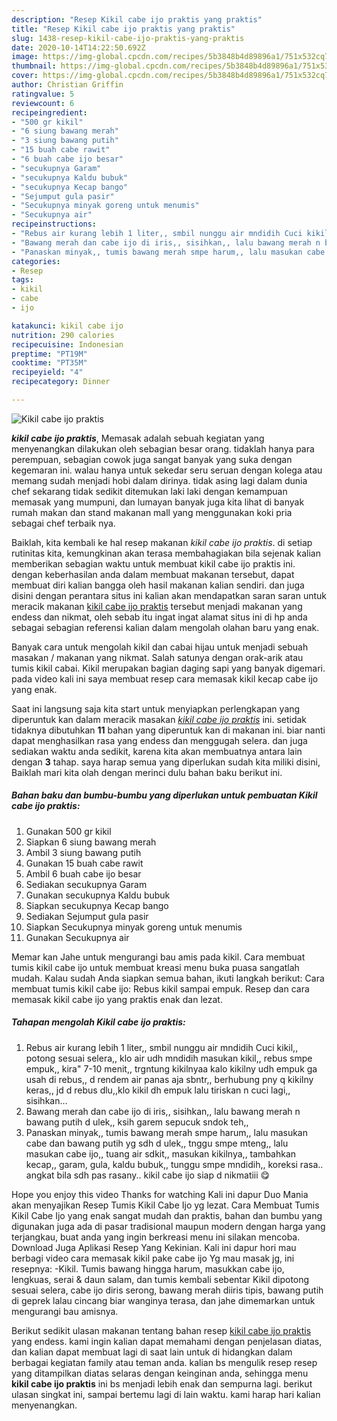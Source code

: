 ```yaml
---
description: "Resep Kikil cabe ijo praktis yang praktis"
title: "Resep Kikil cabe ijo praktis yang praktis"
slug: 1438-resep-kikil-cabe-ijo-praktis-yang-praktis
date: 2020-10-14T14:22:50.692Z
image: https://img-global.cpcdn.com/recipes/5b3848b4d89896a1/751x532cq70/kikil-cabe-ijo-praktis-foto-resep-utama.jpg
thumbnail: https://img-global.cpcdn.com/recipes/5b3848b4d89896a1/751x532cq70/kikil-cabe-ijo-praktis-foto-resep-utama.jpg
cover: https://img-global.cpcdn.com/recipes/5b3848b4d89896a1/751x532cq70/kikil-cabe-ijo-praktis-foto-resep-utama.jpg
author: Christian Griffin
ratingvalue: 5
reviewcount: 6
recipeingredient:
- "500 gr kikil"
- "6 siung bawang merah"
- "3 siung bawang putih"
- "15 buah cabe rawit"
- "6 buah cabe ijo besar"
- "secukupnya Garam"
- "secukupnya Kaldu bubuk"
- "secukupnya Kecap bango"
- "Sejumput gula pasir"
- "Secukupnya minyak goreng untuk menumis"
- "Secukupnya air"
recipeinstructions:
- "Rebus air kurang lebih 1 liter,, smbil nunggu air mndidih Cuci kikil,, potong sesuai selera,, klo air udh mndidih masukan kikil,, rebus smpe empuk,, kira&#34; 7-10 menit,, trgntung kikilnyaa kalo kikilny udh empuk ga usah di rebus,, d rendem air panas aja sbntr,, berhubung pny q kikilny keras,, jd d rebus dlu,,klo kikil dh empuk lalu tiriskan n cuci lagi,, sisihkan..."
- "Bawang merah dan cabe ijo di iris,, sisihkan,, lalu bawang merah n bawang putih d ulek,, ksih garem sepucuk sndok teh,,"
- "Panaskan minyak,, tumis bawang merah smpe harum,, lalu masukan cabe dan bawang putih yg sdh d ulek,, tnggu smpe mteng,, lalu masukan cabe ijo,, tuang air sdkit,, masukan kikilnya,, tambahkan kecap,, garam, gula, kaldu bubuk,, tunggu smpe mndidih,, koreksi rasa.. angkat bila sdh pas rasany.. kikil cabe ijo siap d nikmatiii 😋"
categories:
- Resep
tags:
- kikil
- cabe
- ijo

katakunci: kikil cabe ijo 
nutrition: 290 calories
recipecuisine: Indonesian
preptime: "PT19M"
cooktime: "PT35M"
recipeyield: "4"
recipecategory: Dinner

---
```



![Kikil cabe ijo praktis](https://img-global.cpcdn.com/recipes/5b3848b4d89896a1/751x532cq70/kikil-cabe-ijo-praktis-foto-resep-utama.jpg)

<b><i>kikil cabe ijo praktis</i></b>, Memasak adalah sebuah kegiatan yang menyenangkan dilakukan oleh sebagian besar orang. tidaklah hanya para perempuan, sebagian cowok juga sangat banyak yang suka dengan kegemaran ini. walau hanya untuk sekedar seru seruan dengan kolega atau memang sudah menjadi hobi dalam dirinya. tidak asing lagi dalam dunia chef sekarang tidak sedikit ditemukan laki laki dengan kemampuan memasak yang mumpuni, dan lumayan banyak juga kita lihat di banyak rumah makan dan stand makanan mall yang menggunakan koki pria sebagai chef terbaik nya.

Baiklah, kita kembali ke hal resep makanan <i>kikil cabe ijo praktis</i>. di setiap rutinitas kita, kemungkinan akan terasa membahagiakan bila sejenak kalian memberikan sebagian waktu untuk membuat kikil cabe ijo praktis ini. dengan keberhasilan anda dalam membuat makanan tersebut, dapat membuat diri kalian bangga oleh hasil makanan kalian sendiri. dan juga disini dengan perantara situs ini kalian akan mendapatkan saran saran untuk meracik makanan <u>kikil cabe ijo praktis</u> tersebut menjadi makanan yang endess dan nikmat, oleh sebab itu ingat ingat alamat situs ini di hp anda sebagai sebagian referensi kalian dalam mengolah olahan baru yang enak.

Banyak cara untuk mengolah kikil dan cabai hijau untuk menjadi sebuah masakan / makanan yang nikmat. Salah satunya dengan orak-arik atau tumis kikil cabai. Kikil merupakan bagian daging sapi yang banyak digemari. pada video kali ini saya membuat resep cara memasak kikil kecap cabe ijo yang enak.


Saat ini langsung saja kita start untuk menyiapkan perlengkapan yang diperuntuk kan dalam meracik masakan <u><i>kikil cabe ijo praktis</i></u> ini. setidak tidaknya dibutuhkan <b>11</b> bahan yang diperuntuk kan di makanan ini. biar nanti dapat menghasilkan rasa yang endess dan menggugah selera. dan juga sediakan waktu anda sedikit, karena kita akan membuatnya antara lain dengan <b>3</b> tahap. saya harap semua yang diperlukan sudah kita miliki disini, Baiklah mari kita olah dengan merinci dulu bahan baku berikut ini.

<!--inarticleads1-->

##### Bahan baku dan bumbu-bumbu yang diperlukan untuk pembuatan Kikil cabe ijo praktis:

1. Gunakan 500 gr kikil
1. Siapkan 6 siung bawang merah
1. Ambil 3 siung bawang putih
1. Gunakan 15 buah cabe rawit
1. Ambil 6 buah cabe ijo besar
1. Sediakan secukupnya Garam
1. Gunakan secukupnya Kaldu bubuk
1. Siapkan secukupnya Kecap bango
1. Sediakan Sejumput gula pasir
1. Siapkan Secukupnya minyak goreng untuk menumis
1. Gunakan Secukupnya air


Memar kan Jahe untuk mengurangi bau amis pada kikil. Cara membuat tumis kikil cabe ijo untuk membuat kreasi menu buka puasa sangatlah mudah. Kalau sudah Anda siapkan semua bahan, ikuti langkah berikut: Cara membuat tumis kikil cabe ijo: Rebus kikil sampai empuk. Resep dan cara memasak kikil cabe ijo yang praktis enak dan lezat. 

<!--inarticleads2-->

##### Tahapan mengolah Kikil cabe ijo praktis:

1. Rebus air kurang lebih 1 liter,, smbil nunggu air mndidih Cuci kikil,, potong sesuai selera,, klo air udh mndidih masukan kikil,, rebus smpe empuk,, kira&#34; 7-10 menit,, trgntung kikilnyaa kalo kikilny udh empuk ga usah di rebus,, d rendem air panas aja sbntr,, berhubung pny q kikilny keras,, jd d rebus dlu,,klo kikil dh empuk lalu tiriskan n cuci lagi,, sisihkan...
1. Bawang merah dan cabe ijo di iris,, sisihkan,, lalu bawang merah n bawang putih d ulek,, ksih garem sepucuk sndok teh,,
1. Panaskan minyak,, tumis bawang merah smpe harum,, lalu masukan cabe dan bawang putih yg sdh d ulek,, tnggu smpe mteng,, lalu masukan cabe ijo,, tuang air sdkit,, masukan kikilnya,, tambahkan kecap,, garam, gula, kaldu bubuk,, tunggu smpe mndidih,, koreksi rasa.. angkat bila sdh pas rasany.. kikil cabe ijo siap d nikmatiii 😋


Hope you enjoy this video Thanks for watching Kali ini dapur Duo Mania akan menyajikan Resep Tumis Kikil Cabe Ijo yg lezat. Cara Membuat Tumis Kikil Cabe Ijo yang enak sangat mudah dan praktis, bahan dan bumbu yang digunakan juga ada di pasar tradisional maupun modern dengan harga yang terjangkau, buat anda yang ingin berkreasi menu ini silakan mencoba. Download Juga Aplikasi Resep Yang Kekinian. Kali ini dapur hori mau berbagi video cara memasak kikil pake cabe ijo Yg mau masak jg, ini resepnya: -Kikil. Tumis bawang hingga harum, masukkan cabe ijo, lengkuas, serai &amp; daun salam, dan tumis kembali sebentar Kikil dipotong sesuai selera, cabe ijo diris serong, bawang merah diiris tipis, bawang putih di geprek lalau cincang biar wanginya terasa, dan jahe dimemarkan untuk mengurangi bau amisnya. 

Berikut sedikit ulasan makanan tentang bahan resep <u>kikil cabe ijo praktis</u> yang endess. kami ingin kalian dapat memahami dengan penjelasan diatas, dan kalian dapat membuat lagi di saat lain untuk di hidangkan dalam berbagai kegiatan family atau teman anda. kalian bs mengulik resep resep yang ditampilkan diatas selaras dengan keinginan anda, sehingga menu <b>kikil cabe ijo praktis</b> ini bs menjadi lebih enak dan sempurna lagi. berikut ulasan singkat ini, sampai bertemu lagi di lain waktu. kami harap hari kalian menyenangkan.
